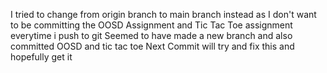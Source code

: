 I tried to change from origin branch to main branch instead as I don't want to be committing the OOSD Assignment and Tic Tac Toe assignment everytime i push to git
Seemed to have made a new branch and also committed OOSD and tic tac toe
Next Commit will try and fix this and hopefully get it
